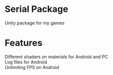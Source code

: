 # Serial Package
Unity package for my games

# Features
Different shaders on materials for Android and PC \
Log files for Android \
Unlimiting FPS on Android
